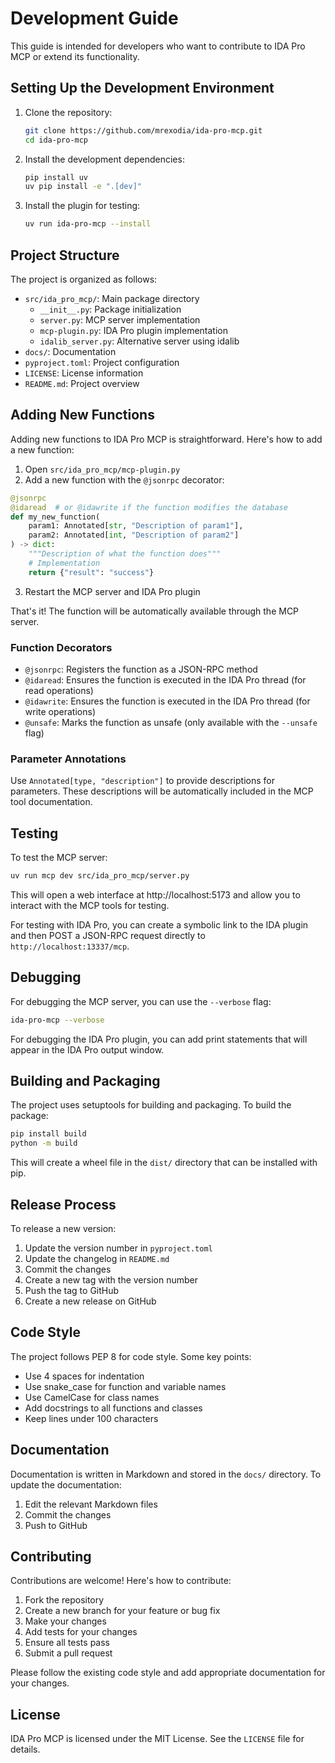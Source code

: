 # Development Guide

This guide is intended for developers who want to contribute to IDA Pro MCP or extend its functionality.

## Setting Up the Development Environment

1. Clone the repository:
   ```sh
   git clone https://github.com/mrexodia/ida-pro-mcp.git
   cd ida-pro-mcp
   ```

2. Install the development dependencies:
   ```sh
   pip install uv
   uv pip install -e ".[dev]"
   ```

3. Install the plugin for testing:
   ```sh
   uv run ida-pro-mcp --install
   ```

## Project Structure

The project is organized as follows:

- `src/ida_pro_mcp/`: Main package directory
  - `__init__.py`: Package initialization
  - `server.py`: MCP server implementation
  - `mcp-plugin.py`: IDA Pro plugin implementation
  - `idalib_server.py`: Alternative server using idalib
- `docs/`: Documentation
- `pyproject.toml`: Project configuration
- `LICENSE`: License information
- `README.md`: Project overview

## Adding New Functions

Adding new functions to IDA Pro MCP is straightforward. Here's how to add a new function:

1. Open `src/ida_pro_mcp/mcp-plugin.py`
2. Add a new function with the `@jsonrpc` decorator:

```python
@jsonrpc
@idaread  # or @idawrite if the function modifies the database
def my_new_function(
    param1: Annotated[str, "Description of param1"],
    param2: Annotated[int, "Description of param2"]
) -> dict:
    """Description of what the function does"""
    # Implementation
    return {"result": "success"}
```

3. Restart the MCP server and IDA Pro plugin

That's it! The function will be automatically available through the MCP server.

### Function Decorators

- `@jsonrpc`: Registers the function as a JSON-RPC method
- `@idaread`: Ensures the function is executed in the IDA Pro thread (for read operations)
- `@idawrite`: Ensures the function is executed in the IDA Pro thread (for write operations)
- `@unsafe`: Marks the function as unsafe (only available with the `--unsafe` flag)

### Parameter Annotations

Use `Annotated[type, "description"]` to provide descriptions for parameters. These descriptions will be automatically included in the MCP tool documentation.

## Testing

To test the MCP server:

```sh
uv run mcp dev src/ida_pro_mcp/server.py
```

This will open a web interface at http://localhost:5173 and allow you to interact with the MCP tools for testing.

For testing with IDA Pro, you can create a symbolic link to the IDA plugin and then POST a JSON-RPC request directly to `http://localhost:13337/mcp`.

## Debugging

For debugging the MCP server, you can use the `--verbose` flag:

```sh
ida-pro-mcp --verbose
```

For debugging the IDA Pro plugin, you can add print statements that will appear in the IDA Pro output window.

## Building and Packaging

The project uses setuptools for building and packaging. To build the package:

```sh
pip install build
python -m build
```

This will create a wheel file in the `dist/` directory that can be installed with pip.

## Release Process

To release a new version:

1. Update the version number in `pyproject.toml`
2. Update the changelog in `README.md`
3. Commit the changes
4. Create a new tag with the version number
5. Push the tag to GitHub
6. Create a new release on GitHub

## Code Style

The project follows PEP 8 for code style. Some key points:

- Use 4 spaces for indentation
- Use snake_case for function and variable names
- Use CamelCase for class names
- Add docstrings to all functions and classes
- Keep lines under 100 characters

## Documentation

Documentation is written in Markdown and stored in the `docs/` directory. To update the documentation:

1. Edit the relevant Markdown files
2. Commit the changes
3. Push to GitHub

## Contributing

Contributions are welcome! Here's how to contribute:

1. Fork the repository
2. Create a new branch for your feature or bug fix
3. Make your changes
4. Add tests for your changes
5. Ensure all tests pass
6. Submit a pull request

Please follow the existing code style and add appropriate documentation for your changes.

## License

IDA Pro MCP is licensed under the MIT License. See the `LICENSE` file for details.
